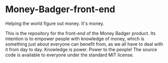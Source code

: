 # Money-Badger-front-end
Helping the world figure out money. It's money.

This is the repository for the front-end of the Money Badger product. Its intention is to empower people with knowledge of money, which is something just about everyone can benefit from, as we all have to deal with it from day to day. Knowledge is power. Power to the people! The source code is available to everyone under the standard MIT license.
